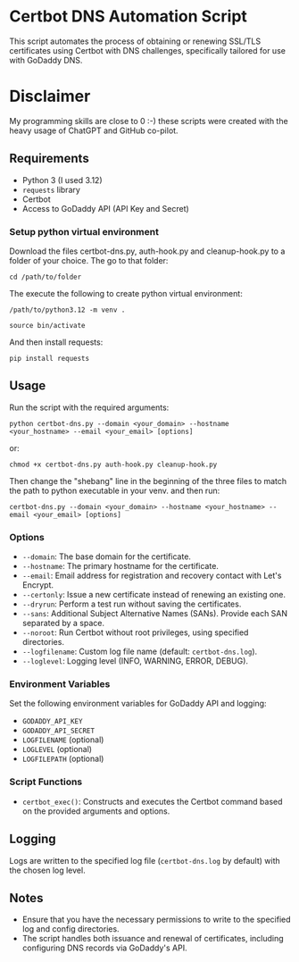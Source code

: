 # Certbot DNS Automation Script

This script automates the process of obtaining or renewing SSL/TLS certificates using Certbot with DNS challenges, specifically tailored for use with GoDaddy DNS.

# Disclaimer
My programming skills are close to 0 :-) these scripts were created with the heavy usage of ChatGPT and GitHub co-pilot.

## Requirements
- Python 3 (I used 3.12)
- `requests` library
- Certbot
- Access to GoDaddy API (API Key and Secret)

### Setup python virtual environment

Download the files certbot-dns.py, auth-hook.py and cleanup-hook.py to a folder of your choice. The go to that folder:

`cd /path/to/folder`

The execute the following to create python virtual environment:

`/path/to/python3.12 -m venv .`

```
source bin/activate
```

And then install requests:

```
pip install requests
```

## Usage
Run the script with the required arguments:
```
python certbot-dns.py --domain <your_domain> --hostname <your_hostname> --email <your_email> [options]
```
or:<br>
```
chmod +x certbot-dns.py auth-hook.py cleanup-hook.py
```
Then change the "shebang" line in the beginning of the three files to match the path to python executable in your venv. and then run:

```
certbot-dns.py --domain <your_domain> --hostname <your_hostname> --email <your_email> [options]
```

### Options
- `--domain`: The base domain for the certificate.
- `--hostname`: The primary hostname for the certificate.
- `--email`: Email address for registration and recovery contact with Let's Encrypt.
- `--certonly`: Issue a new certificate instead of renewing an existing one.
- `--dryrun`: Perform a test run without saving the certificates.
- `--sans`: Additional Subject Alternative Names (SANs). Provide each SAN separated by a space.
- `--noroot`: Run Certbot without root privileges, using specified directories.
- `--logfilename`: Custom log file name (default: `certbot-dns.log`).
- `--loglevel`: Logging level (INFO, WARNING, ERROR, DEBUG).

### Environment Variables
Set the following environment variables for GoDaddy API and logging:
- `GODADDY_API_KEY`
- `GODADDY_API_SECRET`
- `LOGFILENAME` (optional)
- `LOGLEVEL` (optional)
- `LOGFILEPATH` (optional)

### Script Functions
- `certbot_exec()`: Constructs and executes the Certbot command based on the provided arguments and options.

## Logging
Logs are written to the specified log file (`certbot-dns.log` by default) with the chosen log level.

## Notes
- Ensure that you have the necessary permissions to write to the specified log and config directories.
- The script handles both issuance and renewal of certificates, including configuring DNS records via GoDaddy's API.
